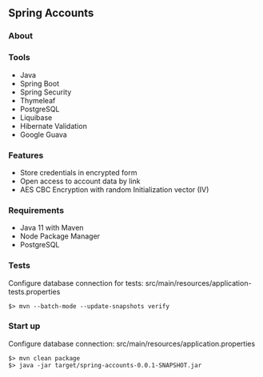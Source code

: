 ## Spring Accounts

### About

### Tools

* Java
* Spring Boot
* Spring Security
* Thymeleaf
* PostgreSQL
* Liquibase
* Hibernate Validation
* Google Guava

### Features

* Store credentials in encrypted form
* Open access to account data by link
* AES CBC Encryption with random Initialization vector (IV)

### Requirements

* Java 11 with Maven
* Node Package Manager
* PostgreSQL

### Tests

Configure database connection for tests: src/main/resources/application-tests.properties

```
$> mvn --batch-mode --update-snapshots verify
```

### Start up

Configure database connection: src/main/resources/application.properties

```
$> mvn clean package
$> java -jar target/spring-accounts-0.0.1-SNAPSHOT.jar
```
